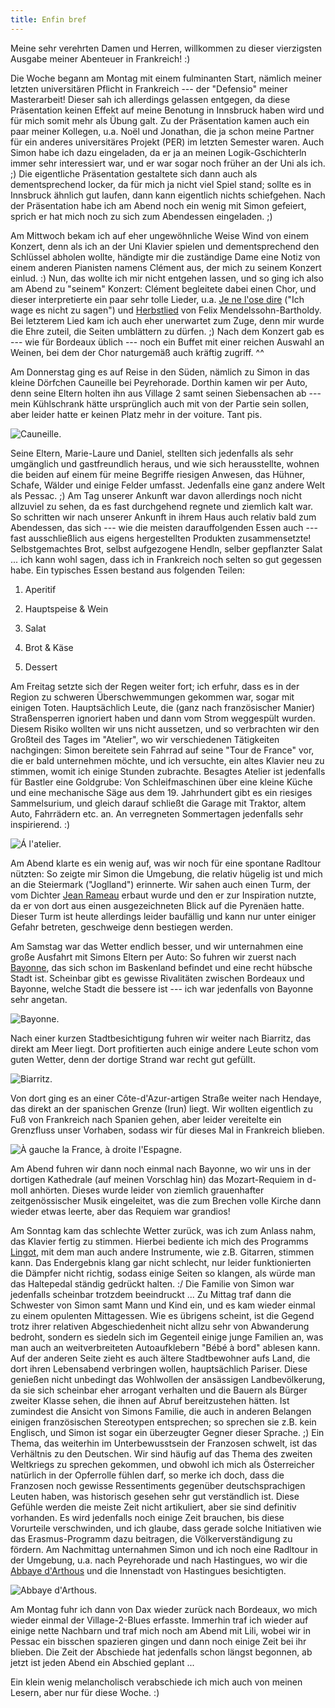 ```yaml
---
title: Enfin bref
---
```


Meine sehr verehrten Damen und Herren, willkommen zu dieser vierzigsten Ausgabe meiner Abenteuer in Frankreich! :)

Die Woche begann am Montag mit einem fulminanten Start, nämlich meiner letzten universitären Pflicht in Frankreich --- der "Defensio" meiner Masterarbeit! Dieser sah ich allerdings gelassen entgegen, da diese Präsentation keinen Effekt auf meine Benotung in Innsbruck haben wird und für mich somit mehr als Übung galt. Zu der Präsentation kamen auch ein paar meiner Kollegen, u.a. Noël und Jonathan, die ja schon meine Partner für ein anderes universitäres Projekt (PER) im letzten Semester waren. Auch Simon habe ich dazu eingeladen, da er ja an meinen Logik-Gschichterln immer sehr interessiert war, und er war sogar noch früher an der Uni als ich. ;)
Die eigentliche Präsentation gestaltete sich dann auch als dementsprechend locker, da für mich ja nicht viel Spiel stand; sollte es in Innsbruck ähnlich gut laufen, dann kann eigentlich nichts schiefgehen.
Nach der Präsentation habe ich am Abend noch ein wenig mit Simon gefeiert, sprich er hat mich noch zu sich zum Abendessen eingeladen. ;)

Am Mittwoch bekam ich auf eher ungewöhnliche Weise Wind von einem Konzert, denn als ich an der Uni Klavier spielen und dementsprechend den Schlüssel abholen wollte, händigte mir die zuständige Dame eine Notiz von einem anderen Pianisten namens Clément aus, der mich zu seinem Konzert einlud. :) Nun, das wollte ich mir nicht entgehen lassen, und so ging ich also am Abend zu "seinem" Konzert: Clément begleitete dabei einen Chor, und dieser interpretierte ein paar sehr tolle Lieder, u.a. [Je ne l'ose dire](http://www.youtube.com/watch?v=B8XfkFd_xZw) ("Ich wage es nicht zu sagen") und [Herbstlied](http://www.youtube.com/watch?v=IyM6faBllXc) von Felix Mendelssohn-Bartholdy. Bei letzterem Lied kam ich auch eher unerwartet zum Zuge, denn mir wurde die Ehre zuteil, die Seiten umblättern zu dürfen. ;)
Nach dem Konzert gab es --- wie für Bordeaux üblich --- noch ein Buffet mit einer reichen Auswahl an Weinen, bei dem der Chor naturgemäß auch kräftig zugriff. ^^

Am Donnerstag ging es auf Reise in den Süden, nämlich zu Simon in das kleine Dörfchen Cauneille bei Peyrehorade. Dorthin kamen wir per Auto, denn seine Eltern holten ihn aus Village 2 samt seinen Siebensachen ab --- mein Kühlschrank hätte ursprünglich auch mit von der Partie sein sollen, aber leider hatte er keinen Platz mehr in der voiture. Tant pis.

![Cauneille.]($media$/Photo3474.jpg)

Seine Eltern, Marie-Laure und Daniel, stellten sich jedenfalls als sehr umgänglich und gastfreundlich heraus, und wie sich herausstellte, wohnen die beiden auf einem für meine Begriffe riesigen Anwesen, das Hühner, Schafe, Wälder und einige Felder umfasst. Jedenfalls eine ganz andere Welt als Pessac. ;) Am Tag unserer Ankunft war davon allerdings noch nicht allzuviel zu sehen, da es fast durchgehend regnete und ziemlich kalt war. So schritten wir nach unserer Ankunft in ihrem Haus auch relativ bald zum Abendessen, das sich --- wie die meisten darauffolgenden Essen auch --- fast ausschließlich aus eigens hergestellten Produkten zusammensetzte! Selbstgemachtes Brot, selbst aufgezogene Hendln, selber gepflanzter Salat ... ich kann wohl sagen, dass ich in Frankreich noch selten so gut gegessen habe. Ein typisches Essen bestand aus folgenden Teilen:



	
  1. Aperitif

	
  2. Hauptspeise & Wein

	
  3. Salat

	
  4. Brot & Käse

	
  5. Dessert




Am Freitag setzte sich der Regen weiter fort; ich erfuhr, dass es in der Region zu schweren Überschwemmungen gekommen war, sogar mit einigen Toten. Hauptsächlich Leute, die (ganz nach französischer Manier) Straßensperren ignoriert haben und dann vom Strom weggespült wurden. Diesem Risiko wollten wir uns nicht aussetzen, und so verbrachten wir den Großteil des Tages im "Atelier", wo wir verschiedenen Tätigkeiten nachgingen: Simon bereitete sein Fahrrad auf seine "Tour de France" vor, die er bald unternehmen möchte, und ich versuchte, ein altes Klavier neu zu stimmen, womit ich einige Stunden zubrachte. Besagtes Atelier ist jedenfalls für Bastler eine Goldgrube: Von Schleifmaschinen über eine kleine Küche und eine mechanische Säge aus dem 19. Jahrhundert gibt es ein riesiges Sammelsurium, und gleich darauf schließt die Garage mit Traktor, altem Auto, Fahrrädern etc. an. An verregneten Sommertagen jedenfalls sehr inspirierend. :)

![Á l'atelier.]($media$/IMGP1053.jpg)

Am Abend klarte es ein wenig auf, was wir noch für eine spontane Radltour nützten: So zeigte mir Simon die Umgebung, die relativ hügelig ist und mich an die Steiermark ("Joglland") erinnerte. Wir sahen auch einen Turm, der vom Dichter [Jean Rameau](http://fr.wikipedia.org/wiki/Jean_Rameau) erbaut wurde und den er zur Inspiration nutzte, da er von dort aus einen ausgezeichneten Blick auf die Pyrenäen hatte. Dieser Turm ist heute allerdings leider baufällig und kann nur unter einiger Gefahr betreten, geschweige denn bestiegen werden.

Am Samstag war das Wetter endlich besser, und wir unternahmen eine große Ausfahrt mit Simons Eltern per Auto: So fuhren wir zuerst nach [Bayonne](http://de.wikipedia.org/wiki/Bayonne), das sich schon im Baskenland befindet und eine recht hübsche Stadt ist. Scheinbar gibt es gewisse Rivalitäten zwischen Bordeaux und Bayonne, welche Stadt die bessere ist --- ich war jedenfalls von Bayonne sehr angetan.

![Bayonne.]($media$/Photo3481.jpg)

Nach einer kurzen Stadtbesichtigung fuhren wir weiter nach Biarritz, das direkt am Meer liegt. Dort profitierten auch einige andere Leute schon vom guten Wetter, denn der dortige Strand war recht gut gefüllt.

![Biarritz.]($media$/Photo3484.jpg)

Von dort ging es an einer Côte-d'Azur-artigen Straße weiter nach Hendaye, das direkt an der spanischen Grenze (Irun) liegt. Wir wollten eigentlich zu Fuß von Frankreich nach Spanien gehen, aber leider vereitelte ein Grenzfluss unser Vorhaben, sodass wir für dieses Mal in Frankreich blieben.

![À gauche la France, à droite l'Espagne.]($media$/Photo3501.jpg)

Am Abend fuhren wir dann noch einmal nach Bayonne, wo wir uns in der dortigen Kathedrale (auf meinen Vorschlag hin) das Mozart-Requiem in d-moll anhörten. Dieses wurde leider von ziemlich grauenhafter zeitgenössischer Musik eingeleitet, was die zum Brechen volle Kirche dann wieder etwas leerte, aber das Requiem war grandios!

Am Sonntag kam das schlechte Wetter zurück, was ich zum Anlass nahm, das Klavier fertig zu stimmen. Hierbei bediente ich mich des Programms [Lingot](http://www.nongnu.org/lingot/), mit dem man auch andere Instrumente, wie z.B. Gitarren, stimmen kann. Das Endergebnis klang gar nicht schlecht, nur leider funktionierten die Dämpfer nicht richtig, sodass einige Seiten so klangen, als würde man das Haltepedal ständig gedrückt halten. :/ Die Familie von Simon war jedenfalls scheinbar trotzdem beeindruckt ...
Zu Mittag traf dann die Schwester von Simon samt Mann und Kind ein, und es kam wieder einmal zu einem opulenten Mittagessen. Wie es übrigens scheint, ist die Gegend trotz ihrer relativen Abgeschiedenheit nicht allzu sehr von Abwanderung bedroht, sondern es siedeln sich im Gegenteil einige junge Familien an, was man auch an weitverbreiteten Autoaufklebern "Bébé à bord" ablesen kann. Auf der anderen Seite zieht es auch ältere Stadtbewohner aufs Land, die dort ihren Lebensabend verbringen wollen, hauptsächlich Pariser. Diese genießen nicht unbedingt das Wohlwollen der ansässigen Landbevölkerung, da sie sich scheinbar eher arrogant verhalten und die Bauern als Bürger zweiter Klasse sehen, die ihnen auf Abruf bereitzustehen hätten. Ist zumindest die Ansicht von Simons Familie, die auch in anderen Belangen einigen französischen Stereotypen entsprechen; so sprechen sie z.B. kein Englisch, und Simon ist sogar ein überzeugter Gegner dieser Sprache. ;)
Ein Thema, das weiterhin im Unterbewusstsein der Franzosen schwelt, ist das Verhältnis zu den Deutschen. Wir sind häufig auf das Thema des zweiten Weltkriegs zu sprechen gekommen, und obwohl ich mich als Österreicher natürlich in der Opferrolle fühlen darf, so merke ich doch, dass die Franzosen noch gewisse Ressentiments gegenüber deutschsprachigen Leuten haben, was historisch gesehen sehr gut verständlich ist. Diese Gefühle werden die meiste Zeit nicht artikuliert, aber sie sind definitiv vorhanden. Es wird jedenfalls noch einige Zeit brauchen, bis diese Vorurteile verschwinden, und ich glaube, dass gerade solche Initiativen wie das Erasmus-Programm dazu beitragen, die Völkerverständigung zu fördern.
Am Nachmittag unternahmen Simon und ich noch eine Radltour in der Umgebung, u.a. nach Peyrehorade und nach Hastingues, wo wir die [Abbaye d'Arthous](https://fr.wikipedia.org/wiki/Abbaye_d%27Arthous) und die Innenstadt von Hastingues besichtigten.

![Abbaye d'Arthous.]($media$/IMGP1042.jpg)

Am Montag fuhr ich dann von Dax wieder zurück nach Bordeaux, wo mich wieder einmal der Village-2-Blues erfasste. Immerhin traf ich wieder auf einige nette Nachbarn und traf mich noch am Abend mit Lili, wobei wir in Pessac ein bisschen spazieren gingen und dann noch einige Zeit bei ihr blieben. Die Zeit der Abschiede hat jedenfalls schon längst begonnen, ab jetzt ist jeden Abend ein Abschied geplant ...

Ein klein wenig melancholisch verabschiede ich mich auch von meinen Lesern, aber nur für diese Woche. :)
